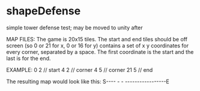 # shapeDefense
simple tower defense test; may be moved to unity after

MAP FILES:
The game is 20x15 tiles. The start and end tiles should be off screen (so 0 or 21 for x, 0 or 16 for y)
contains a set of x y coordinates for every corner, separated by a space.
The first coordinate is the start and the last is for the end.

EXAMPLE:
0 2   // start
4 2   // corner
4 5   // corner
21 5  // end

The resulting map would look like this:
S----
    -
    -
    -----------------E

